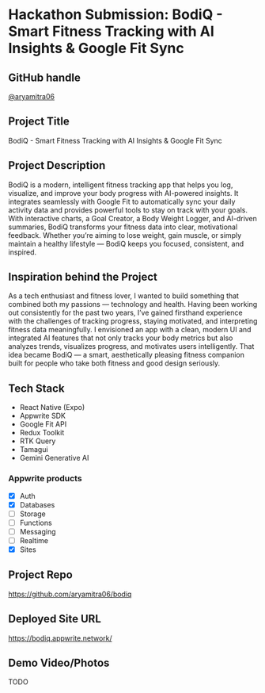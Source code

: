 # Hackathon Submission: BodiQ - Smart Fitness Tracking with AI Insights & Google Fit Sync

## GitHub handle
[@aryamitra06](https://github.com/aryamitra06/)

## Project Title
BodiQ - Smart Fitness Tracking with AI Insights & Google Fit Sync

## Project Description
BodiQ is a modern, intelligent fitness tracking app that helps you log, visualize, and improve your body progress with AI-powered insights. It integrates seamlessly with Google Fit to automatically sync your daily activity data and provides powerful tools to stay on track with your goals. With interactive charts, a Goal Creator, a Body Weight Logger, and AI-driven summaries, BodiQ transforms your fitness data into clear, motivational feedback. Whether you’re aiming to lose weight, gain muscle, or simply maintain a healthy lifestyle — BodiQ keeps you focused, consistent, and inspired.

## Inspiration behind the Project
As a tech enthusiast and fitness lover, I wanted to build something that combined both my passions — technology and health. Having been working out consistently for the past two years, I’ve gained firsthand experience with the challenges of tracking progress, staying motivated, and interpreting fitness data meaningfully. I envisioned an app with a clean, modern UI and integrated AI features that not only tracks your body metrics but also analyzes trends, visualizes progress, and motivates users intelligently. That idea became BodiQ — a smart, aesthetically pleasing fitness companion built for people who take both fitness and good design seriously.

## Tech Stack
- React Native (Expo)
- Appwrite SDK
- Google Fit API
- Redux Toolkit
- RTK Query
- Tamagui
- Gemini Generative AI

### Appwrite products
- [x] Auth
- [x] Databases
- [ ] Storage
- [ ] Functions
- [ ] Messaging
- [ ] Realtime
- [x] Sites

## Project Repo
https://github.com/aryamitra06/bodiq

## Deployed Site URL
https://bodiq.appwrite.network/

## Demo Video/Photos  
TODO
